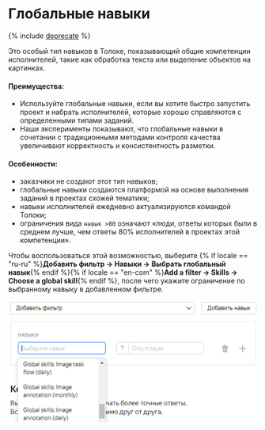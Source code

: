 # Глобальные навыки

{% include [deprecate](../../_includes/deprecate.md) %}

Это особый тип навыков в Толоке, показывающий общие компетенции исполнителей, такие как обработка текста или выделение объектов на картинках.

#### Преимущества:

- Используйте глобальные навыки, если вы хотите быстро запустить проект и набрать исполнителей, которые хорошо справляются с определенными типами заданий.
- Наши эксперименты показывают, что глобальные навыки в сочетании с традиционными методами контроля качества увеличивают корректность и консистентность разметки.

#### Особенности:

- заказчики не создают этот тип навыков;
- глобальные навыки создаются платформой на основе выполнения заданий в проектах схожей тематики;
- навыки исполнителей ежедневно актуализируются командой Толоки;
- ограничения вида `навык >80` означают «люди, ответы которых были в среднем лучше, чем ответы 80% исполнителей в проектах этой компетенции».

Чтобы воспользоваться этой возможностью, выберите {% if locale == "ru-ru" %}**Добавить фильтр → Навыки → Выбрать глобальный навык**{% endif %}{% if locale == "en-com" %}**Add a filter → Skills → Choose a global skill**{% endif %}, после чего укажите ограничение по выбранному навыку в добавленном фильтре.

![](../_images/cross-project-skills/cross-project-skills.png)
